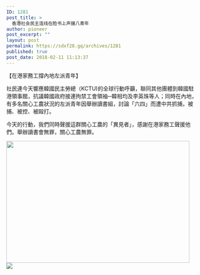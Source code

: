 ```yaml
---
ID: 1281
post_title: >
  香港社会民主连线在脸书上声援八青年
author: pioneer
post_excerpt: ""
layout: post
permalink: https://sdxf28.gq/archives/1281
published: true
post_date: 2018-02-11 11:13:37
---
```

<div id="js_1m" class="_5pbx userContent" data-ft="{&quot;tn&quot;:&quot;K&quot;}">

【在港家務工撐內地左派青年】

社民連今天響應韓國民主勞總（KCTU)的全球行動呼籲，聯同其他團體到韓國駐港領事館，抗議韓國政府接連拘禁工會領袖─韓相均及李英珠等人；同時在內地，有多名關心工農狀況的左派青年因舉辦讀書組，討論「六四」而遭中共抓捕，被捕、被控、被毆打。

今天的行動，我們同時聲援這群關心工農的「異見者」，感謝在港家務工聲援他們。舉辦讀書會無罪，關心工農無罪。

</div>
<div class="_3x-2" data-ft="{&quot;tn&quot;:&quot;H&quot;}">
<div data-ft="{&quot;tn&quot;:&quot;H&quot;}">
<div class="mtm">
<div class="_5cq3" data-ft="{&quot;tn&quot;:&quot;E&quot;}">
<div id="u_0_1h" class="uiScaledImageContainer _4-ep"><img class="aligncenter size-full wp-image-1286" src="https://sdxf26.gq/wp-content/uploads/2018/02/2018021111215688.jpg" alt="" width="480" height="320" /></div>
<div></div>
<div><img src="https://sdxf26.gq/wp-content/uploads/2018/02/67fd46354be2ef3938f62c41e795ea44.png" /></div>
</div>
</div>
</div>
</div>